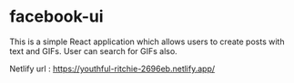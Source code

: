 # facebook-ui

This is a simple React application which allows users to create posts with text and GIFs.
User can search for GIFs also.

Netlify url : https://youthful-ritchie-2696eb.netlify.app/
